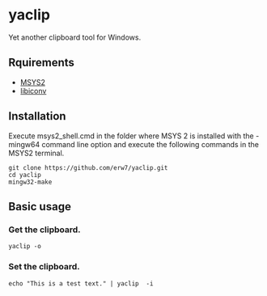 # yaclip

Yet another clipboard tool for Windows.

## Rquirements

- [MSYS2]
- [libiconv]

## Installation

Execute msys2\_shell.cmd in the folder where MSYS 2 is installed with the -mingw64 command line option and execute the following commands in the MSYS2 terminal.

    git clone https://github.com/erw7/yaclip.git
    cd yaclip
    mingw32-make

## Basic usage

### Get the clipboard.

    yaclip -o

### Set the clipboard.

    echo "This is a test text." | yaclip  -i

[MSYS2]:https://msys2.github.io/
[libiconv]:https://www.gnu.org/software/libiconv/
